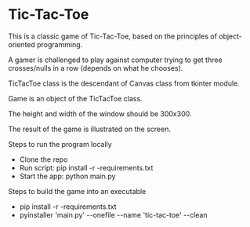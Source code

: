 # Tic-Tac-Toe
This is a classic game of Tic-Tac-Toe, based on the principles of object-oriented programming. 

A gamer is challenged to play against computer trying to get three crosses/nulls in a row (depends on what he chooses).

TicTacToe class is the descendant of Canvas class from tkinter module. 

Game is an object of the TicTacToe class.

The height and width of the window should be 300x300.

The result of the game is illustrated on the screen.

Steps to run the program locally

* Clone the repo
* Run script: pip install -r -requirements.txt
* Start the app: python main.py

Steps to build the game into an executable

* pip install -r -requirements.txt
* pyinstaller 'main.py' --onefile --name 'tic-tac-toe' --clean
